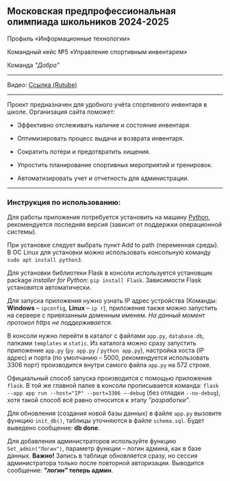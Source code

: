 
## Московская предпрофессиональная олимпиада школьников 2024-2025

Профиль «Информационные технологии»

 Командный кейс №5 «Управление спортивным инвентарем»

Команда *"Добро"*

---

Видео: [Ссылка (Rutube)](https://rutube.ru/video/private/d415540b412a27fbdc37efb9f1059483/?p=n2PmsmQYqVLdvENGmksGhQ)

---

Проект предназначен для удобного учёта спортивного инвентаря в школе.
Организация сайта поможет:

 - Эффективно отслеживать наличие и состояние инвентаря.

 - Оптимизировать процесс выдачи и возврата инвентаря.

 - Сократить потери и предотвратить хищения.

 - Упростить планирование спортивных мероприятий и тренировок.

 - Автоматизировать учет и отчетность для администрации.

---

### Инструкция по использованию:

Для работы приложения потребуется установить на машину [Python](https://www.python.org/downloads/), рекомендуется последняя версия (зависит от поддержки операционной системы).

При установке следует выбрать пункт Add to path (переменная среды). В ОС Linux для установки можно использовать консольную команду `sudo apt install python3`.

Для установки библиотеки Flask в консоли используется установщик package *installer for Python*: `pip install Flask`. Зависимости Flask установятся автоматически.

Для запуска приложения нужно узнать IP адрес устройства (Команды: **Windows** – `ipconfig`, **Linux** – `ip r`), приложение также можно запустить на сервере с привязанным доменным именем. *На данный момент протокол https не поддерживается*.

В консоли нужно перейти в каталог с файлами `app.py`, `database.db`, папками `templates` и `static`.
Из каталога можно сразу запустить приложение `app.py` (`py app.py` / `python app.py`), настройка хоста (IP адрес) и порта (по умолчанию – 5000, рекомендуется использовать 3306 порт) производится внутри самого файла `app.py` на 572 строке.

Официальный способ запуска производится с помощью приложения `flask`.
В той же главной папке в консоли прописывается команда: `flask --app app run --host="IP" --port=3306 –-debug` (без отладки `--no-debug`), хотя такой способ всё равно относится к этапу *"разработки”*.

Для обновления (создания новой базы данных) в файле `app.py` вызовите функцию `init_db()`, таблицы уточняются в файле `schema.sql`.
Будет выведено сообщение: **db done**.

Для добавления администраторов используйте функцию `Set_admin("Логин")`, параметр функции – логин админа, как в базе данных. 
**Важно!** Запись в таблице обновляется сразу, но сессия администратора только после повторной авторизации.
Выводится сообщение: ***"логин"* теперь админ**.
